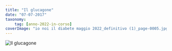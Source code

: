 ```yaml
---
title: "Il glucagone"
date: "07-07-2017"
taxonomy: 
    tag: [anno-2022-in-corso]
coverImage: "io noi il diabete maggio 2022_definitivo (1)_page-0005.jpg"
---
```


![Il glucagone](images/io%20noi%20il%20diabete%20maggio%202022_definitivo%20(1)_page-0005.jpg)
